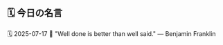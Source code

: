 ## 🗓️ 今日の名言

<!--START_SECTION:quote-->
🗓️ 2025-07-17
💬 "Well done is better than well said." — Benjamin Franklin
<!--END_SECTION:quote-->
